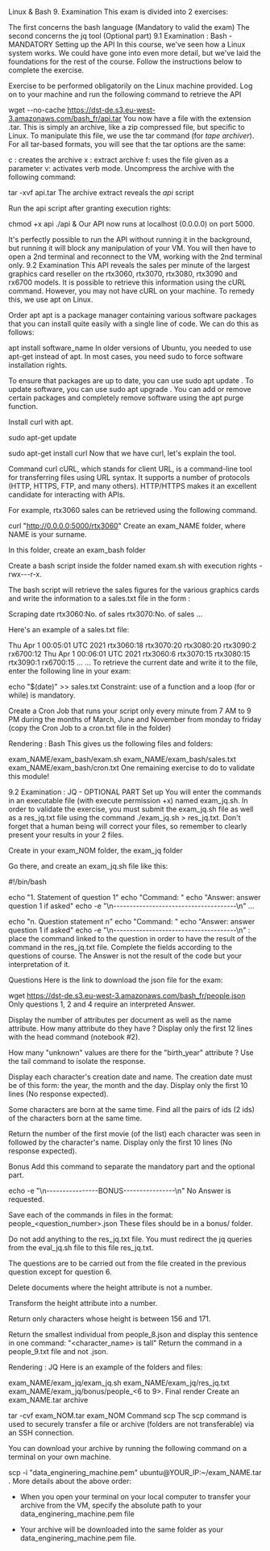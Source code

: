 Linux & Bash
9. Examination
This exam is divided into 2 exercises:

The first concerns the bash language (Mandatory to valid the exam)
The second concerns the jq tool (Optional part)
9.1 Examination : Bash - MANDATORY
Setting up the API
In this course, we've seen how a Linux system works. We could have gone into even more detail, but we've laid the foundations for the rest of the course. Follow the instructions below to complete the exercise.

Exercise to be performed obligatorily on the Linux machine provided.
Log on to your machine and run the following command to retrieve the API

wget --no-cache https://dst-de.s3.eu-west-3.amazonaws.com/bash_fr/api.tar
You now have a file with the extension .tar. This is simply an archive, like a zip compressed file, but specific to Linux. To manipulate this file, we use the tar command (for _tape archiver_). For all tar-based formats, you will see that the tar options are the same:

c : creates the archive
x : extract archive
f: uses the file given as a parameter
v: activates verb mode.
Uncompress the archive with the following command:

tar -xvf api.tar
The archive extract reveals the _api_ script

Run the api script after granting execution rights:

chmod +x api
./api &
Our API now runs at localhost (0.0.0.0) on port 5000.

It's perfectly possible to run the API without running it in the background, but running it will block any manipulation of your VM. You will then have to open a 2nd terminal and reconnect to the VM, working with the 2nd terminal only.
9.2 Examination
This API reveals the sales per minute of the largest graphics card reseller on the rtx3060, rtx3070, rtx3080, rtx3090 and rx6700 models. It is possible to retrieve this information using the cURL command. However, you may not have cURL on your machine. To remedy this, we use apt on Linux.

Order apt
apt is a package manager containing various software packages that you can install quite easily with a single line of code. We can do this as follows:

apt install software_name
In older versions of Ubuntu, you needed to use apt-get instead of apt. In most cases, you need sudo to force software installation rights.

To ensure that packages are up to date, you can use sudo apt update . To update software, you can use sudo apt upgrade . You can add or remove certain packages and completely remove software using the apt purge function.

Install curl with apt.

sudo apt-get update

sudo apt-get install curl
Now that we have curl, let's explain the tool.

Command curl
cURL, which stands for client URL, is a command-line tool for transferring files using URL syntax. It supports a number of protocols (HTTP, HTTPS, FTP, and many others). HTTP/HTTPS makes it an excellent candidate for interacting with APIs.

For example, rtx3060 sales can be retrieved using the following command.

curl "http://0.0.0.0:5000/rtx3060"
Create an exam_NAME folder, where NAME is your surname.

In this folder, create an exam_bash folder

Create a bash script inside the folder named exam.sh with execution rights -rwx---r-x.

The bash script will retrieve the sales figures for the various graphics cards and write the information to a sales.txt file in the form :

Scraping date
rtx3060:No. of sales
rtx3070:No. of sales
...

Here's an example of a sales.txt file:

Thu Apr 1 00:05:01 UTC 2021
rtx3060:18
rtx3070:20
rtx3080:20
rtx3090:2
rx6700:12
Thu Apr 1 00:06:01 UTC 2021
rtx3060:6
rtx3070:15
rtx3080:15
rtx3090:1
rx6700:15
...
...
To retrieve the current date and write it to the file, enter the following line in your exam:

echo "$(date)" >> sales.txt
Constraint: use of a function and a loop (for or while) is mandatory.

Create a Cron Job that runs your script only every minute from 7 AM to 9 PM during the months of March, June and November from monday to friday (copy the Cron Job to a cron.txt file in the folder)

Rendering : Bash
This gives us the following files and folders:

exam_NAME/exam_bash/exam.sh
exam_NAME/exam_bash/sales.txt
exam_NAME/exam_bash/cron.txt
One remaining exercise to do to validate this module!

9.2 Examination : JQ - OPTIONAL PART
Set up
You will enter the commands in an executable file (with execute permission +x) named exam_jq.sh. In order to validate the exercise, you must submit the exam_jq.sh file as well as a res_jq.txt file using the command ./exam_jq.sh > res_jq.txt. Don't forget that a human being will correct your files, so remember to clearly present your results in your 2 files.

Create in your exam_NOM folder, the exam_jq folder

Go there, and create an exam_jq.sh file like this:

#!/bin/bash

echo "1. Statement of question 1"
<command to respond>
echo "Command: <command to respond>"
echo "Answer: answer question 1 if asked"
echo -e "\n--------------------------------------\n"
...

echo "n. Question statement n"
<command to respond>
echo "Command: <command to respond>"
echo "Answer: answer question 1 if asked"
echo -e "\n--------------------------------------\n"
: place the command linked to the question in order to have the result of the command in the res_jq.txt file.
Complete the fields according to the questions of course. The Answer is not the result of the code but your interpretation of it.

Questions
Here is the link to download the json file for the exam:

wget https://dst-de.s3.eu-west-3.amazonaws.com/bash_fr/people.json
Only questions 1, 2 and 4 require an interpreted Answer.

Display the number of attributes per document as well as the name attribute. How many attribute do they have ? Display only the first 12 lines with the head command (notebook #2).

How many "unknown" values are there for the "birth_year" attribute ? Use the tail command to isolate the response.

Display each character's creation date and name. The creation date must be of this form: the year, the month and the day. Display only the first 10 lines (No response expected).

Some characters are born at the same time. Find all the pairs of ids (2 ids) of the characters born at the same time.

Return the number of the first movie (of the list) each character was seen in followed by the character's name. Display only the first 10 lines (No response expected).

Bonus
Add this command to separate the mandatory part and the optional part.

echo -e "\n----------------BONUS----------------\n"
No Answer is requested.

Save each of the commands in files in the format: people_<question_number>.json These files should be in a bonus/ folder.

Do not add anything to the res_jq.txt file. You must redirect the jq queries from the eval_jq.sh file to this file res_jq.txt.

The questions are to be carried out from the file created in the previous question except for question 6.

Delete documents where the height attribute is not a number.

Transform the height attribute into a number.

Return only characters whose height is between 156 and 171.

Return the smallest individual from people_8.json and display this sentence in one command: "<character_name> is <height> tall" Return the command in a people_9.txt file and not .json.

Rendering : JQ
Here is an example of the folders and files:

exam_NAME/exam_jq/exam_jq.sh
exam_NAME/exam_jq/res_jq.txt
exam_NAME/exam_jq/bonus/people_<6 to 9>.<json or txt>
Final render
Create an exam_NAME.tar archive

tar -cvf exam_NOM.tar exam_NOM
Command scp
The scp command is used to securely transfer a file or archive (folders are not transferable) via an SSH connection.

You can download your archive by running the following command on a terminal on your own machine.

scp -i "data_enginering_machine.pem" ubuntu@YOUR_IP:~/exam_NAME.tar .
More details about the above order:

- When you open your terminal on your local computer to transfer your archive from the VM, specify the absolute path to your data_enginering_machine.pem file

- Your archive will be downloaded into the same folder as your data_enginering_machine.pem file.
